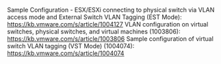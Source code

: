 Sample Configuration - ESX/ESXi connecting to physical switch via VLAN access mode and External Switch VLAN Tagging (EST Mode): https://kb.vmware.com/s/article/1004127
VLAN configuration on virtual switches, physical switches, and virtual machines (1003806): https://kb.vmware.com/s/article/1003806
Sample configuration of virtual switch VLAN tagging (VST Mode) (1004074): https://kb.vmware.com/s/article/1004074
